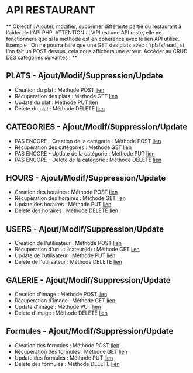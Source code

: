 # API RESTAURANT 
** 
Objectif : Ajouter, modifier, supprimer différente partie du restaurant à l'aider de l'API PHP.
ATTENTION : L'API est une API reste, elle ne fonctionnera que si la méthode est en cohérence avec le lien API utilisé. Exemple : On ne pourra faire que une GET des plats avec : '/plats/read', si l'on fait un POST dessus, cela nous affichera une erreur.
Accéder au CRUD DES catégories suivantes : **

## PLATS - Ajout/Modif/Suppression/Update
- Creation du plat : Méthode POST [lien](http://localhost/quaiantique/plats/create)
- Récupération des plats : Méthode GET [lien](http://localhost/quaiantique/plats/read)
- Update du plat : Méthode PUT [lien](http://localhost/quaiantique/plats/update)
- Delete du plat : Méthode DELETE [lien](http://localhost/quaiantique/plats/delete)

## CATEGORIES - Ajout/Modif/Suppression/Update
- PAS ENCORE - Creation de la catégorie : Méthode POST [lien](http://localhost/quaiantique/category/create)
- Récupération des catégories : Méthode GET [lien](http://localhost/quaiantique/category/read)
- PAS ENCORE - Update de la catégorie : Méthode PUT [lien](http://localhost/quaiantique/category/update)
- PAS ENCORE - Delete de la catégorie : Méthode DELETE [lien](http://localhost/quaiantique/category/delete)

## HOURS - Ajout/Modif/Suppression/Update
- Creation des horaires : Méthode POST [lien](http://localhost/quaiantique/hours/create)
- Récupération des horaires : Méthode GET [lien](http://localhost/quaiantique/hours/read)
- Update des horaires : Méthode PUT [lien](http://localhost/quaiantique/hours/update)
- Delete des horaires : Méthode DELETE [lien](http://localhost/quaiantique/hours/delete)

## USERS - Ajout/Modif/Suppression/Update
- Creation de l'utilisateur : Méthode POST [lien](http://localhost/quaiantique/users/create)
- Récupération d'un utilisateur(id) : Méthode GET [lien](http://localhost/quaiantique/users/read?id=1)
- Update de l'utilisateur : Méthode PUT [lien](http://localhost/quaiantique/users/update)
- Delete de l'utilisateur : Méthode DELETE [lien](http://localhost/quaiantique/users/delete)

## GALERIE - Ajout/Modif/Suppression/Update
- Creation d'image : Méthode POST [lien](http://localhost/quaiantique/galerie/create)
- Récupération  d'image : Méthode GET [lien](http://localhost/quaiantique/galerie/read?id=1)
- Update d'image : Méthode PUT [lien](http://localhost/quaiantique/galerie/update)
- Delete  d'image : Méthode DELETE [lien](http://localhost/quaiantique/galerie/delete)

## Formules - Ajout/Modif/Suppression/Update
- Creation des formules  : Méthode POST [lien](http://localhost/quaiantique/formules/create)
- Récupération des formules : Méthode GET [lien](http://localhost/quaiantique/formules/read)
- Update des formules : Méthode PUT [lien](http://localhost/quaiantique/formules/update)
- Delete  des formules : Méthode DELETE [lien](http://localhost/quaiantique/formules/delete)

